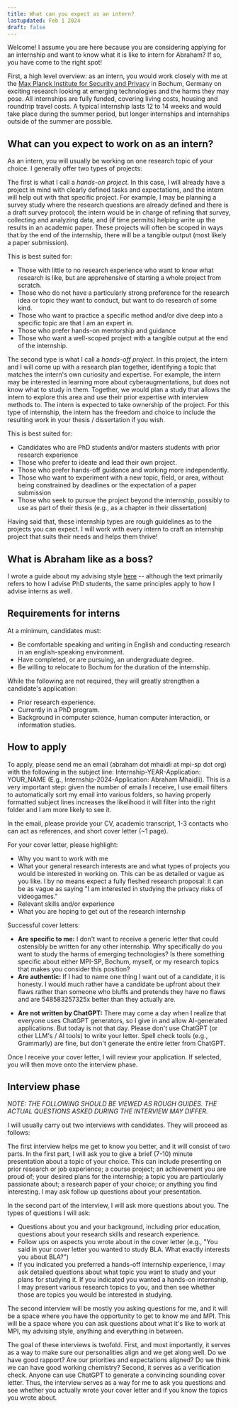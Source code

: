 ```yaml
---
title: What can you expect as an intern?
lastupdated: Feb 1 2024
draft: false
---
```


Welcome! I assume you are here because you are considering applying for an internship and want to know what it is like to intern for Abraham? If so, you have come to the right spot!

First, a high level overview: as an intern, you would work closely with me at the [Max Planck Institute for Security and Privacy](https://www.mpi-sp.org/) in Bochum, Germany on exciting research looking at emerging technologies and the harms they may pose. All internships are fully funded, covering living costs, housing and roundtrip travel costs. A typical internship lasts 12 to 14 weeks and would take place during the summer period, but longer internships and internships outside of the summer are possible.

## What can you expect to work on as an intern?
As an intern, you will usually be working on one research topic of your choice. I generally offer two types of projects:

The first is what I call a *hands-on project*. In this case, I will already have a project in mind with clearly defined tasks and expectations, and the intern will help out with that specific project. For example, I may be planning a survey study where the research questions are already defined and there is a draft survey protocol; the intern would be in charge of refining that survey, collecting and analyzing data, and (if time permits) helping write up the results in an academic paper. These projects will often be scoped in ways that by the end of the internship, there will be a tangible output (most likely a paper submission).

This is best suited for:
* Those with little to no research experience who want to know what research is like, but are apprehensive of starting a whole project from scratch.
* Those who do not have a particularly strong preference for the research idea or topic they want to conduct, but want to do research of some kind.
* Those who want to practice a specific method and/or dive deep into a specific topic are that I am an expert in.
* Those who prefer hands-on mentorship and guidance
* Those who want a well-scoped project with a tangible output at the end of the internship.

<!-- For this summer, I am planning on having hands-on projects relating to:
* Exploring the harms of brain computer interfaces.
* Better understanding scenario construction processes. 
* Improving the usability of ethical impact assessments and ethical frameworks for developers. -->

The second type is what I call a *hands-off project*. In this project, the intern and I will come up with a research plan together, identifying a topic that matches the intern's own curiosity and expertise. For example, the intern may be interested in learning more about cyberaugmentations, but does not know what to study in them. Together, we would plan a study that allows the intern to explore this area and use their prior expertise with interview methods to. The intern is expected to take ownership of the project. For this type of internship, the intern has the freedom and choice to include the resulting work in your thesis / dissertation if you wish.

This is best suited for:
* Candidates who are PhD students and/or masters students with prior research experience
* Those who prefer to ideate and lead their own project.
* Those who prefer hands-off guidance and working more independently. 
* Those who want to experiment with a new topic, field, or area, without being constrained by deadlines or the expectation of a paper submission
* Those who seek to pursue the project beyond the internship, possibly to use as part of their thesis (e.g., as a chapter in their dissertation)

Having said that, these internship types are rough guidelines as to the projects you can expect. I will work with every intern to craft an internship project that suits their needs and helps them thrive!

## What is Abraham like as a boss?
I wrote a guide about my advising style [here](../advisortraits) -- although the text primarily refers to how I advise PhD students, the same principles apply to how I advise interns as well.


## Requirements for interns
At a minimum, candidates must:
* Be comfortable speaking and writing in English and conducting research in an english-speaking environment.
* Have completed, or are pursuing, an undergraduate degree.
* Be willing to relocate to Bochum for the duration of the internship.

While the following are not required, they will greatly strengthen a candidate's application: 
* Prior research experience.
* Currently in a PhD program.
* Background in computer science, human computer interaction, or information studies.

## How to apply
To apply, please send me an email (abraham dot mhaidli at mpi-sp dot org) with the following in the subject line: Internship-YEAR-Application: YOUR_NAME (E.g., Internship-2024-Application: Abraham Mhaidli). This is a very important step: given the number of emails I receive, I use email filters to automatically sort my email into various folders, so having properly formatted subject lines increases the likelihood it will filter into the right folder and I am more likely to see it.  

In the email, please provide your CV, academic transcript, 1-3 contacts who can act as references, and short cover letter (~1 page).

For your cover letter, please highlight:
* Why you want to work with me 
* What your general research interests are and what types of projects you would be interested in working on. This can be as detailed or vague as you like. I by no means expect a fully fleshed research proposal: it can be as vague as saying "I am interested in studying the privacy risks of videogames."
* Relevant skills and/or experience
* What you are hoping to get out of the research internship 

<!-- [Example cover letter] -->

Successful cover letters:
* **Are specific to me:** I don't want to receive a generic letter that could ostensibly be written for any other internship. Why specifically do you want to study the harms of emerging technologies? Is there something specific about either MPI-SP, Bochum, myself, or my research topics that makes you consider this position? 
* **Are authentic:** If I had to name one thing I want out of a candidate, it is honesty. I would much rather have a candidate be upfront about their flaws rather than someone who bluffs and pretends they have no flaws and are 548583257325x better than they actually are. 
<!-- For me, it's more impressive I would much rather someone who acknowledges "I don't know what I want to research, but I think brain computer interfaces are cool" rather than someone who artificially creates a 7 step research program just to try and impress me. -->
* **Are not written by ChatGPT:** There may come a day when I realize that everyone uses ChatGPT generators, so I give in and allow AI-generated applications. But today is not that day. Please don't use ChatGPT (or other LLM's / AI tools) to write your letter. Spell check tools (e.g., Grammarly) are fine, but don't generate the entire letter from ChatGPT.

Once I receive your cover letter, I will review your application. If selected, you will then move onto the interview phase.

## Interview phase
*NOTE: THE FOLLOWING SHOULD BE VIEWED AS ROUGH GUIDES. THE ACTUAL QUESTIONS ASKED DURING THE INTERVIEW MAY DIFFER.*

I will usually carry out two interviews with candidates. They will proceed as follows:

The first interview helps me get to know you better, and it will consist of two parts. In the first part, I will ask you to give a brief (7-10) minute presentation about a topic of your choice. This can include presenting on prior research or job experience; a course project; an achievement you are proud of; your desired plans for the internship; a topic you are particularly passionate about; a research paper of your choice; or anything you find interesting. I may ask follow up questions about your presentation.

In the second part of the interview, I will ask more questions about you. The types of questions I will ask:
* Questions about you and your background, including prior education, questions about your research skills and research experience.
* Follow ups on aspects you wrote about in the cover letter (e.g., "You said in your cover letter you wanted to study BLA. What exactly interests you about BLA?")
* If you indicated you preferred a hands-off internship experience, I may ask detailed questions about what topic you want to study and your plans for studying it. If you indicated you wanted a hands-on internship, I may present various research topics to you, and then see whether those are topics you would be interested in studying.

The second interview will be mostly you asking questions for me, and it will be a space where you have the opportunity to get to know me and MPI. This will be a space where you can ask questions about what it's like to work at MPI, my advising style, anything and everything in between.

The goal of these interviews is twofold. 
First, and most importantly, it serves as a way to make sure our personalities align and we get along well. Do we have good rapport? Are our priorities and expectations aligned? Do we think we can have good working chemistry? 
Second, it serves as a verification check. Anyone can use ChatGPT to generate a convincing sounding cover letter. Thus, the interview serves as a way for me to ask you questions and see whether you actually wrote your cover letter and if you know the topics you wrote about.



<!-- Example cover letter would go here -->
<!-- ## Additional questions 
For more questions about the internship, please don't hesitate to reach out to me! You can also check out this website that has some useful FAQ's: https://www.cis.mpg.de/internships/ 
Note that the website has an application link and a deadline of November 1st 2023 to apply; however, that link and deadline do not apply for interning with me for the upcoming summer. Instead, please refer to the "How to apply" subsection of this post for information on how to apply. -->